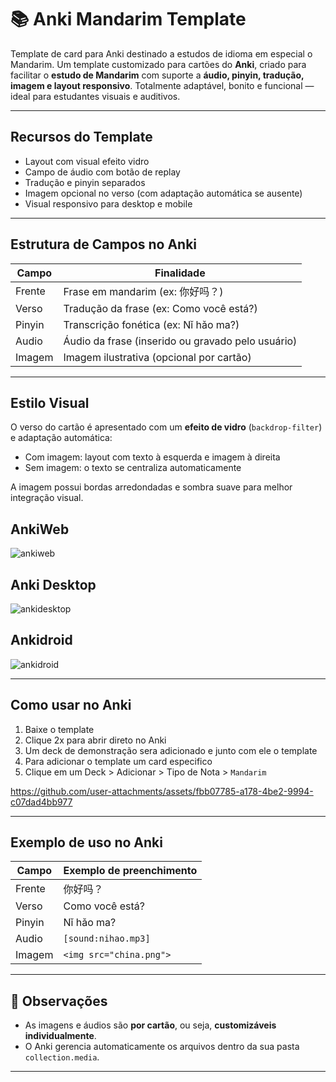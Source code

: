 #  📚 Anki Mandarim  Template
Template de card para Anki destinado a estudos de idioma em especial o Mandarim.
Um template customizado para cartões do **Anki**, criado para facilitar o **estudo de Mandarim** com suporte a **áudio, pinyin, tradução, imagem e layout responsivo**. Totalmente adaptável, bonito e funcional — ideal para estudantes visuais e auditivos.

---

## Recursos do Template

-  Layout com visual efeito vidro
-  Campo de áudio com botão de replay
-  Tradução e pinyin separados
-  Imagem opcional no verso (com adaptação automática se ausente)
-  Visual responsivo para desktop e mobile

---

## Estrutura de Campos no Anki

| Campo   | Finalidade                                 |
|---------|--------------------------------------------|
| Frente  | Frase em mandarim (ex: 你好吗？)             |
| Verso   | Tradução da frase (ex: Como você está?)     |
| Pinyin  | Transcrição fonética (ex: Nǐ hǎo ma?)       |
| Audio   | Áudio da frase (inserido ou gravado pelo usuário) |
| Imagem  | Imagem ilustrativa (opcional por cartão)    |

---

## Estilo Visual

O verso do cartão é apresentado com um **efeito de vidro** (`backdrop-filter`) e adaptação automática:

- Com imagem: layout com texto à esquerda e imagem à direita
- Sem imagem: o texto se centraliza automaticamente

A imagem possui bordas arredondadas e sombra suave para melhor integração visual.

## AnkiWeb
![ankiweb](https://github.com/user-attachments/assets/9f1e701b-5df7-4c77-95bb-7ff4b9b0036b)



## Anki Desktop
![ankidesktop](https://github.com/user-attachments/assets/777a64d5-c3bd-4b8b-816f-5987b3269fe6)



## Ankidroid
![ankidroid](https://github.com/user-attachments/assets/180a73b4-e465-4ca4-abea-963f328e7121)

---

## Como usar no Anki

1. Baixe o template
2. Clique 2x para abrir direto no Anki
3. Um deck de demonstração sera adicionado e junto com ele o template
4. Para adicionar o template um card especifico
5. Clique em um Deck > Adicionar > Tipo de Nota > `Mandarim`


https://github.com/user-attachments/assets/fbb07785-a178-4be2-9994-c07dad4bb977


   

---

## Exemplo de uso no Anki

| Campo   | Exemplo de preenchimento     |
|---------|-------------------------------|
| Frente  | 你好吗？                      |
| Verso   | Como você está?              |
| Pinyin  | Nǐ hǎo ma?                   |
| Audio   | `[sound:nihao.mp3]`          |
| Imagem  | `<img src="china.png">`      |

---

## 📌 Observações

- As imagens e áudios são **por cartão**, ou seja, **customizáveis individualmente**.
- O Anki gerencia automaticamente os arquivos dentro da sua pasta `collection.media`.


---

